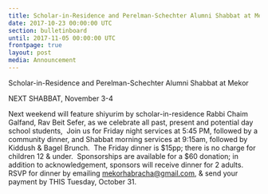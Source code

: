 ```yaml
---
title: Scholar-in-Residence and Perelman-Schechter Alumni Shabbat at Mekor
date: 2017-10-23 00:00:00 UTC
section: bulletinboard
until: 2017-11-05 00:00:00 UTC
frontpage: true
layout: post
media: Announcement
---
```


Scholar-in-Residence and Perelman-Schechter Alumni Shabbat at Mekor

NEXT SHABBAT, November 3-4

Next weekend will feature shiyurim by scholar-in-residence Rabbi Chaim Galfand, Rav Beit Sefer, as we celebrate all past, present and potential day school students,  Join us for Friday night services at 5:45 PM, followed by a community dinner, and Shabbat morning services at 9:15am, followed by Kiddush & Bagel Brunch. 
The Friday dinner is $15pp; there is no charge for children 12 & under.  Sponsorships are available for a $60 donation; in addition to acknowledgement, sponsors will receive dinner for 2 adults.  RSVP for dinner by emailing mekorhabracha@gmail.com, & send your payment by THIS Tuesday, October 31. 
